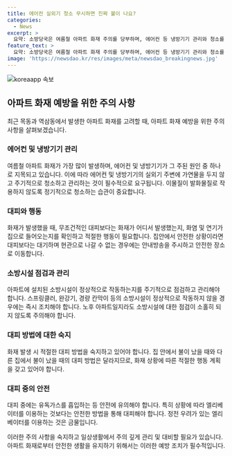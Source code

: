 ```yaml
---
title: 에어컨 실외기 청소 무시하면 진짜 불이 나요?
categories:
  - News
excerpt: >
  요약: 소방당국은 여름철 아파트 화재 주의를 당부하며, 에어컨 등 냉방기기 관리와 청소를 강조했습니다. 최근 목동과 역삼동에서 발생한 화재로 대규모로 인명피해가 발생하자, 아파트 내 화재 발생 시 대피보다는 화염·연기 유입 여부 파악과 집안 대피 가능 여부를 고려해야 함을 강조했습니다. 또한, 오랜 노후 아파트의 소방시설 미흡과 경종 중단 문제에 관하여도 주요한 문제의식을 제기하고 있습니다.
feature_text: >
  요약: 소방당국은 여름철 아파트 화재 주의를 당부하며, 에어컨 등 냉방기기 관리와 청소를 강조했습니다. 최근 목동과 역삼동에서 발생한 화재로 대규모로 인명피해가 발생하자, 아파트 내 화재 발생 시 대피보다는 화염·연기 유입 여부 파악과 집안 대피 가능 여부를 고려해야 함을 강조했습니다. 또한, 오랜 노후 아파트의 소방시설 미흡과 경종 중단 문제에 관하여도 주요한 문제의식을 제기하고 있습니다.
image: 'https://newsdao.kr/res/images/meta/newsdao_breakingnews.jpg'
---
```


<p><img src="https://newsdao.kr/res/images/meta/newsdao_breakingnews.jpg" alt="koreaapp 속보" /></p>

<h2 data-ke-size="size26">아파트 화재 예방을 위한 주의 사항</h2>

<p data-ke-size="size16">최근 목동과 역삼동에서 발생한 아파트 화재를 고려할 때, 아파트 화재 예방을 위한 주의 사항을 살펴보겠습니다.</p>

<h3>에어컨 및 냉방기기 관리</h3>

<p data-ke-size="size16">여름철 아파트 화재가 가장 많이 발생하며, 에어컨 및 냉방기기가 그 주된 원인 중 하나로 지목되고 있습니다. 이에 따라 에어컨 및 냉방기기의 실외기 주변에 가연물을 두지 않고 주기적으로 청소하고 관리하는 것이 필수적으로 요구됩니다. 이물질이 발화물질로 작용하지 않도록 정기적으로 청소하는 습관이 중요합니다.</p>

<h3>대피와 행동</h3>

<p data-ke-size="size16">화재가 발생했을 때, 무조건적인 대피보다는 화재가 어디서 발생했는지, 화염 및 연기가 집으로 들어오는지를 확인하고 적절한 행동이 필요합니다. 집안에서 안전한 상황이라면 대피보다는 대기하며 현관으로 나갈 수 없는 경우에는 안내방송을 주시하고 안전한 장소로 이동합니다.</p>

<h3>소방시설 점검과 관리</h3>

<p data-ke-size="size16">아파트에 설치된 소방시설이 정상적으로 작동하는지를 주기적으로 점검하고 관리해야 합니다. 스프링클러, 완강기, 경량 칸막이 등의 소방시설이 정상적으로 작동하지 않을 경우에는 즉시 조치해야 합니다. 노후 아파트일지라도 소방시설에 대한 점검이 소홀히 되지 않도록 주의해야 합니다.</p>

<h3>대피 방법에 대한 숙지</h3>

<p data-ke-size="size16">화재 발생 시 적절한 대피 방법을 숙지하고 있어야 합니다. 집 안에서 불이 났을 때와 다른 집에서 불이 났을 때의 대피 방법은 달라지므로, 화재 상황에 따른 적절한 행동 계획을 갖고 있어야 합니다.</p>

<h3>대피 중의 안전</h3>

<p data-ke-size="size16">대피 중에는 유독가스를 흡입하는 등 안전에 유의해야 합니다. 특히 상황에 따라 엘리베이터를 이용하는 것보다는 안전한 방법을 통해 대피해야 합니다. 정전 우려가 있는 엘리베이터를 이용하는 것은 금물입니다.</p>

<p data-ke-size="size16">이러한 주의 사항을 숙지하고 일상생활에서 주의 깊게 관리 및 대비할 필요가 있습니다. 아파트 화재로부터 안전한 생활을 유지하기 위해서는 이러한 예방 조치가 필수적입니다.</p>

